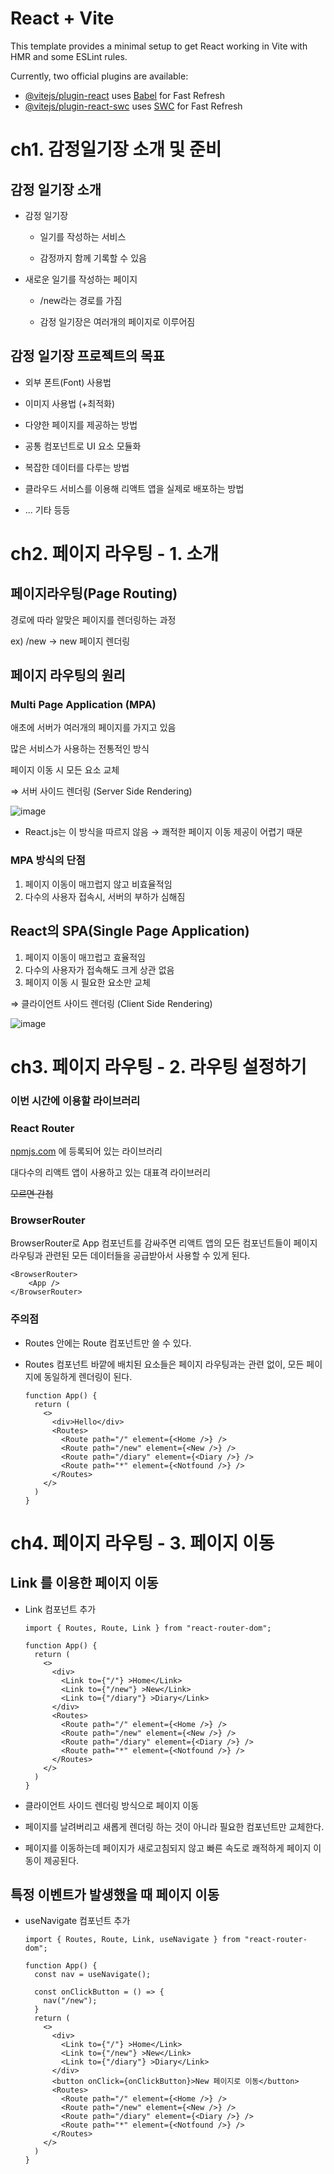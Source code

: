 # React + Vite

This template provides a minimal setup to get React working in Vite with HMR and some ESLint rules.

Currently, two official plugins are available:

- [@vitejs/plugin-react](https://github.com/vitejs/vite-plugin-react/blob/main/packages/plugin-react/README.md) uses [Babel](https://babeljs.io/) for Fast Refresh
- [@vitejs/plugin-react-swc](https://github.com/vitejs/vite-plugin-react-swc) uses [SWC](https://swc.rs/) for Fast Refresh

# ch1. 감정일기장 소개 및 준비

## 감정 일기장 소개

- 감정 일기장

  - 일기를 작성하는 서비스

  - 감정까지 함께 기록할 수 있음

- 새로운 일기를 작성하는 페이지

  - /new라는 경로를 가짐

  - 감정 일기장은 여러개의 페이지로 이루어짐

## 감정 일기장 프로젝트의 목표

- 외부 폰트(Font) 사용법

- 이미지 사용법 (+최적화)

- 다양한 페이지를 제공하는 방법

- 공통 컴포넌트로 UI 요소 모듈화

- 복잡한 데이터를 다루는 방법

- 클라우드 서비스를 이용해 리액트 앱을 실제로 배포하는 방법

- ... 기타 등등

# ch2. 페이지 라우팅 - 1. 소개

## 페이지라우팅(Page Routing)

경로에 따라 알맞은 페이지를 렌더링하는 과정

ex) /new → new 페이지 렌더링

## 페이지 라우팅의 원리

### Multi Page Application (MPA)

애초에 서버가 여러개의 페이지를 가지고 있음

많은 서비스가 사용하는 전통적인 방식

페이지 이동 시 모든 요소 교체

⇒ 서버 사이드 렌더링 (Server Side Rendering)

![image](https://github.com/user-attachments/assets/b148a5b0-14ba-4cde-90a8-ed302609c715)

- React.js는 이 방식을 따르지 않음 → 쾌적한 페이지 이동 제공이 어렵기 때문

### MPA 방식의 단점

1. 페이지 이동이 매끄럽지 않고 비효율적임
2. 다수의 사용자 접속시, 서버의 부하가 심해짐

## React의 SPA(Single Page Application)

1. 페이지 이동이 매끄럽고 효율적임
2. 다수의 사용자가 접속해도 크게 상관 없음
3. 페이지 이동 시 필요한 요소만 교체

⇒ 클라이언트 사이드 렌더링 (Client Side Rendering)

![image](https://github.com/user-attachments/assets/2be1a58f-33a4-4c84-a169-d39cb445dd36)

# ch3. 페이지 라우팅 - 2. 라우팅 설정하기

### 이번 시간에 이용할 라이브러리

### React Router

[npmjs.com](http://npmjs.com) 에 등록되어 있는 라이브러리

대다수의 리액트 앱이 사용하고 있는 대표격 라이브러리

~~모르면 간첩~~

### BrowserRouter

BrowserRouter로 App 컴포넌트를 감싸주면 리액트 앱의 모든 컴포넌트들이 페이지 라우팅과 관련된 모든 데이터들을 공급받아서 사용할 수 있게 된다.

```
<BrowserRouter>
    <App />
</BrowserRouter>
```

### 주의점

- Routes 안에는 Route 컴포넌트만 쓸 수 있다.

- Routes 컴포넌트 바깥에 배치된 요소들은 페이지 라우팅과는 관련 없이, 모든 페이지에 동일하게 렌더링이 된다.

  ```
  function App() {
    return (
      <>
        <div>Hello</div>
        <Routes>
          <Route path="/" element={<Home />} />
          <Route path="/new" element={<New />} />
          <Route path="/diary" element={<Diary />} />
          <Route path="*" element={<Notfound />} />
        </Routes>
      </>
    )
  }
  ```

# ch4. 페이지 라우팅 - 3. 페이지 이동

## Link 를 이용한 페이지 이동

- Link 컴포넌트 추가

  ```
  import { Routes, Route, Link } from "react-router-dom";

  function App() {
    return (
      <>
        <div>
          <Link to={"/"} >Home</Link>
          <Link to={"/new"} >New</Link>
          <Link to={"/diary"} >Diary</Link>
        </div>
        <Routes>
          <Route path="/" element={<Home />} />
          <Route path="/new" element={<New />} />
          <Route path="/diary" element={<Diary />} />
          <Route path="*" element={<Notfound />} />
        </Routes>
      </>
    )
  }
  ```

- 클라이언트 사이드 렌더링 방식으로 페이지 이동

- 페이지를 날려버리고 새롭게 렌더링 하는 것이 아니라 필요한 컴포넌트만 교체한다.

- 페이지를 이동하는데 페이지가 새로고침되지 않고 빠른 속도로 쾌적하게 페이지 이동이 제공된다.

## 특정 이벤트가 발생했을 때 페이지 이동

- useNavigate 컴포넌트 추가

  ```
  import { Routes, Route, Link, useNavigate } from "react-router-dom";

  function App() {
    const nav = useNavigate();

    const onClickButton = () => {
      nav("/new");
    }
    return (
      <>
        <div>
          <Link to={"/"} >Home</Link>
          <Link to={"/new"} >New</Link>
          <Link to={"/diary"} >Diary</Link>
        </div>
        <button onClick={onClickButton}>New 페이지로 이동</button>
        <Routes>
          <Route path="/" element={<Home />} />
          <Route path="/new" element={<New />} />
          <Route path="/diary" element={<Diary />} />
          <Route path="*" element={<Notfound />} />
        </Routes>
      </>
    )
  }
  ```
